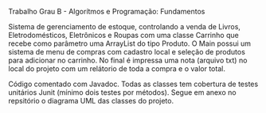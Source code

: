 Trabalho Grau B - Algorítmos e Programação: Fundamentos 

Sistema de gerenciamento de estoque, controlando a venda de Livros, Eletrodomésticos, Eletrônicos e Roupas com uma classe Carrinho que recebe como parâmetro uma ArrayList do tipo Produto. 
O Main possui um sistema de menu de compras com cadastro local e seleção de produtos para adicionar no carrinho. No final é impressa uma nota (arquivo txt) no local do projeto com um relátorio de toda a compra e o valor total. 

Código comentado com Javadoc.
Todas as classes tem cobertura de testes unitários Junit (mínimo dois testes por métodos).
Segue em anexo no repsitório o diagrama UML das classes do projeto.

